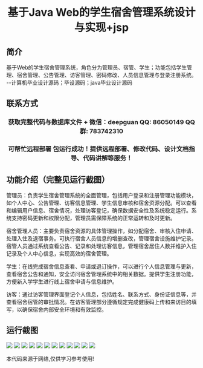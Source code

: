 <p><h1 align="center">基于Java Web的学生宿舍管理系统设计与实现+jsp</h1></p>

## 简介
基于Web的学生宿舍管理系统，角色分为管理员、宿管、学生；功能包括学生管理、宿舍管理、公告管理、访客管理、密码修改、人员信息管理与登录注册系统。    --计算机毕业设计源码；毕设源码；java毕业设计源码


## 联系方式
<p><h3 align="center">获取完整代码与数据库文件 + 微信：deepguan QQ: 86050149 QQ群: 783742310</h3></p>
<p><h3 align="center">可帮忙远程部署 包运行成功！提供远程部署、修改代码、设计文档指导、代码讲解等服务！</h3></p>

## 功能介绍（完整见运行截图）
管理员：负责学生宿舍管理系统的全面管理，包括用户登录和注册管理功能模块，如个人中心、公告管理、访客信息管理、学生信息审核和宿舍资源分配。可以查看和编辑用户信息、宿舍情况，处理访客登记，确保数据安全性及系统稳定运行。系统支持密码更新和权限分配，管理员需保障系统的正常运转和及时更新。

宿舍管理人员：主要负责宿舍资源的具体管理操作，如分配宿舍、审核入住申请、处理入住及退宿事务。可执行宿舍人员信息的增删查改，管理宿舍设施维护记录。宿管人员通过系统查看公告、记录和处理访客信息，管理宿舍居住人数并维护入住记录及个人中心信息，实现高效的宿舍管理。

学生：在线完成宿舍信息查看、申请或退订操作，可以进行个人信息管理与更新，查看宿舍公告和通知，安全访问宿舍管理系统中的相关数据。提供学生注册功能，方便新入学学生进行线上宿舍申请与信息维护。

访客：通过访客管理界面登记个人信息，包括姓名、联系方式、身份证信息等，并查看宿舍宿管的审批情况。在访客管理部分遵循规定完成健康码上传和来访目的填写，以确保宿舍内部安全环境和有效监控。


## 运行截图
![](https://bs-1329754181.cos.ap-shanghai.myqcloud.com/ssm/StudentDormitoryManagementSystem1/img/001.jpg)
![](https://bs-1329754181.cos.ap-shanghai.myqcloud.com/ssm/StudentDormitoryManagementSystem1/img/002.jpg)
![](https://bs-1329754181.cos.ap-shanghai.myqcloud.com/ssm/StudentDormitoryManagementSystem1/img/003.jpg)
![](https://bs-1329754181.cos.ap-shanghai.myqcloud.com/ssm/StudentDormitoryManagementSystem1/img/004.jpg)
![](https://bs-1329754181.cos.ap-shanghai.myqcloud.com/ssm/StudentDormitoryManagementSystem1/img/005.jpg)
![](https://bs-1329754181.cos.ap-shanghai.myqcloud.com/ssm/StudentDormitoryManagementSystem1/img/006.jpg)
![](https://bs-1329754181.cos.ap-shanghai.myqcloud.com/ssm/StudentDormitoryManagementSystem1/img/007.jpg)
![](https://bs-1329754181.cos.ap-shanghai.myqcloud.com/ssm/StudentDormitoryManagementSystem1/img/008.jpg)
![](https://bs-1329754181.cos.ap-shanghai.myqcloud.com/ssm/StudentDormitoryManagementSystem1/img/009.jpg)
![](https://bs-1329754181.cos.ap-shanghai.myqcloud.com/ssm/StudentDormitoryManagementSystem1/img/010.jpg)
![](https://bs-1329754181.cos.ap-shanghai.myqcloud.com/ssm/StudentDormitoryManagementSystem1/img/011.jpg)
![](https://bs-1329754181.cos.ap-shanghai.myqcloud.com/ssm/StudentDormitoryManagementSystem1/img/012.jpg)

<p>本代码来源于网络,仅供学习参考使用!</p>
